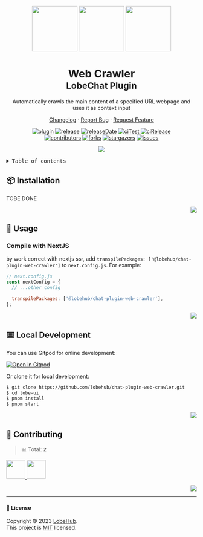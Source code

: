 <a name="readme-top"></a>

<div align="center">

<img height="120" src="https://registry.npmmirror.com/@lobehub/assets-emoji/1.3.0/files/assets/puzzle-piece.webp">
<img height="120" src="https://gw.alipayobjects.com/zos/kitchen/qJ3l3EPsdW/split.svg">
<img height="120" src="https://em-content.zobj.net/source/microsoft-teams/363/spider-web_1f578-fe0f.png">

<h1>Web Crawler<br/><sup>LobeChat Plugin</sup></h1>

Automatically crawls the main content of a specified URL webpage and uses it as context input

[Changelog](./CHANGELOG.md) · [Report Bug][issues-url] · [Request Feature][issues-url]

<!-- SHIELD GROUP -->

[![plugin][plugin-shield]][plugin-url]
[![release][release-shield]][release-url]
[![releaseDate][release-date-shield]][release-date-url]
[![ciTest][ci-test-shield]][ci-test-url]
[![ciRelease][ci-release-shield]][ci-release-url] <br/>
[![contributors][contributors-shield]][contributors-url]
[![forks][forks-shield]][forks-url]
[![stargazers][stargazers-shield]][stargazers-url]
[![issues][issues-shield]][issues-url]

![](https://raw.githubusercontent.com/andreasbm/readme/master/assets/lines/rainbow.png)

</div>

<details>
<summary><kbd>Table of contents</kbd></summary>

#### TOC

- [📦 Installation](#-installation)

- [🤯 Usage](#-usage)

- [⌨️ Local Development](#️-local-development)

- [🤝 Contributing](#-contributing)

####

</details>

## 📦 Installation

TOBE DONE

<div align="right">

[![][back-to-top]](#readme-top)

</div>

## 🤯 Usage

### Compile with NextJS

by work correct with nextjs ssr, add `transpilePackages: ['@lobehub/chat-plugin-web-crawler']` to `next.config.js`. For example:

```js
// next.config.js
const nextConfig = {
  // ...other config

  transpilePackages: ['@lobehub/chat-plugin-web-crawler'],
};
```

<div align="right">

[![][back-to-top]](#readme-top)

</div>

## ⌨️ Local Development

You can use Gitpod for online development:

[![Open in Gitpod](https://gitpod.io/button/open-in-gitpod.svg)][gitpod-url]

Or clone it for local development:

```bash
$ git clone https://github.com/lobehub/chat-plugin-web-crawler.git
$ cd lobe-ui
$ pnpm install
$ pnpm start
```

<div align="right">

[![][back-to-top]](#readme-top)

</div>

## 🤝 Contributing

<!-- CONTRIBUTION GROUP -->

> 📊 Total: <kbd>**2**</kbd>

<a href="https://github.com/arvinxx" title="arvinxx">
  <img src="https://avatars.githubusercontent.com/u/28616219?v=4" width="50" />
</a>
<a href="https://github.com/canisminor1990" title="canisminor1990">
  <img src="https://avatars.githubusercontent.com/u/17870709?v=4" width="50" />
</a>

<!-- CONTRIBUTION END -->

<div align="right">

[![][back-to-top]](#readme-top)

</div>

---

#### 📝 License

Copyright © 2023 [LobeHub][profile-url]. <br />
This project is [MIT](./LICENSE) licensed.

<!-- PLUGIN GROUP -->

[plugin-shield]: https://img.shields.io/badge/%F0%9F%A4%AF_LobeChat-plugin-cyan
[plugin-url]: https://github.com/lobehub/lobe-chat-plugins

<!-- LINK GROUP -->

[profile-url]: https://github.com/lobehub
[gitpod-url]: https://gitpod.io/#https://github.com/lobehub/chat-plugin-web-crawler

<!-- SHIELD LINK GROUP -->

[back-to-top]: https://img.shields.io/badge/-BACK_TO_TOP-151515?style=flat-square

<!-- release -->

[release-shield]: https://img.shields.io/npm/v/@lobehub/chat-plugin-web-crawler?label=%F0%9F%A4%AF%20NPM
[release-url]: https://www.npmjs.com/package/@lobehub/chat-plugin-web-crawler

<!-- releaseDate -->

[release-date-shield]: https://img.shields.io/github/release-date/lobehub/chat-plugin-web-crawler?style=flat
[release-date-url]: https://github.com/lobehub/chat-plugin-web-crawler/releases

<!-- ciTest -->

[ci-test-shield]: https://github.com/lobehub/chat-plugin-web-crawler/actions/workflows/test.yml/badge.svg
[ci-test-url]: https://github.com/lobehub/chat-plugin-web-crawler/actions/workflows/test.yml

<!-- ciRelease -->

[ci-release-shield]: https://github.com/lobehub/chat-plugin-web-crawler/actions/workflows/release.yml/badge.svg
[ci-release-url]: https://github.com/lobehub/chat-plugin-web-crawler/actions/workflows/release.yml

<!-- contributors -->

[contributors-shield]: https://img.shields.io/github/contributors/lobehub/chat-plugin-web-crawler.svg?style=flat
[contributors-url]: https://github.com/lobehub/chat-plugin-web-crawler/graphs/contributors

<!-- forks -->

[forks-shield]: https://img.shields.io/github/forks/lobehub/chat-plugin-web-crawler.svg?style=flat
[forks-url]: https://github.com/lobehub/chat-plugin-web-crawler/network/members

<!-- stargazers -->

[stargazers-shield]: https://img.shields.io/github/stars/lobehub/chat-plugin-web-crawler.svg?style=flat
[stargazers-url]: https://github.com/lobehub/chat-plugin-web-crawler/stargazers

<!-- issues -->

[issues-shield]: https://img.shields.io/github/issues/lobehub/chat-plugin-web-crawler.svg?style=flat
[issues-url]: https://github.com/lobehub/chat-plugin-web-crawler/issues/new/choose
